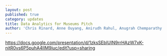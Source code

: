 ```yaml
---
layout: post
published: true
category: updates
title: Data Analytics for Museums Pitch
author: 'Chris Rinard, Anne Ouyang, Anirudh Rahul, Anugrah Chemparathy'
---
```

https://docs.google.com/presentation/d/1zksSEbIUIN9rrHAzW7xK-njtR0vs6P5puhA4IIM9iuc/edit?usp=sharing
